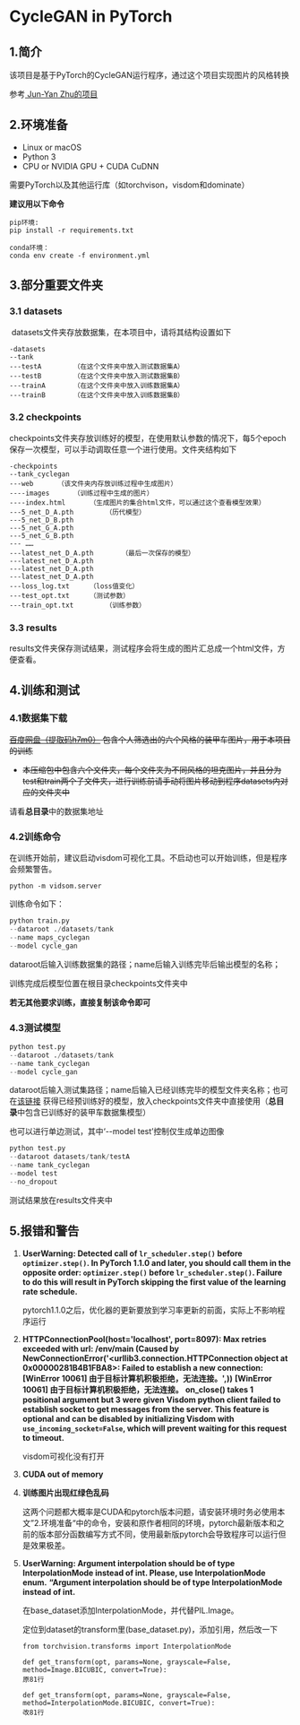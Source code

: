 # CycleGAN in PyTorch

## 1.简介

该项目是基于PyTorch的CycleGAN运行程序，通过这个项目实现图片的风格转换

参考[ Jun-Yan Zhu的项目](https://github.com/junyanz/pytorch-CycleGAN-and-pix2pix)

## 2.环境准备

- Linux or macOS
- Python 3
- CPU or NVIDIA GPU + CUDA CuDNN

需要PyTorch以及其他运行库（如torchvison，visdom和dominate）

**建议用以下命令**

```
pip环境:
pip install -r requirements.txt

conda环境：
conda env create -f environment.yml
```

## 3.部分重要文件夹

### 3.1 datasets

​	datasets文件夹存放数据集，在本项目中，请将其结构设置如下

```
-datasets
--tank
---testA		（在这个文件夹中放入测试数据集A）
---testB		（在这个文件夹中放入测试数据集B）
---trainA		（在这个文件夹中放入训练数据集A）
---trainB		（在这个文件夹中放入训练数据集B）
```



### 3.2 checkpoints

​	checkpoints文件夹存放训练好的模型，在使用默认参数的情况下，每5个epoch保存一次模型，可以手动调取任意一个进行使用。文件夹结构如下

```
-checkpoints
--tank_cyclegan
---web		（该文件夹内存放训练过程中生成图片）
----images		（训练过程中生成的图片）
----index.html		（生成图片的集合html文件，可以通过这个查看模型效果）
---5_net_D_A.pth		（历代模型）
---5_net_D_B.pth
---5_net_G_A.pth
---5_net_G_B.pth
--- ……
---latest_net_D_A.pth		（最后一次保存的模型）
---latest_net_D_A.pth
---latest_net_D_A.pth
---latest_net_D_A.pth
---loss_log.txt		（loss值变化）
---test_opt.txt		（测试参数）
---train_opt.txt		（训练参数）
```

### 3.3 results

​	results文件夹保存测试结果，测试程序会将生成的图片汇总成一个html文件，方便查看。

## 4.训练和测试

### 4.1数据集下载

~~[百度网盘（提取码h7m0）](https://pan.baidu.com/s/11L3ztsnWlRQA0TukOkr1Kw) 包含个人筛选出的六个风格的装甲车图片，用于本项目的训练~~

- ~~本压缩包中包含六个文件夹，每个文件夹为不同风格的坦克图片，并且分为test和train两个子文件夹，进行训练前请手动将图片移动到程序datasets内对应的文件夹中~~

请看**总目录**中的数据集地址

### 4.2训练命令

在训练开始前，建议启动visdom可视化工具。不启动也可以开始训练，但是程序会频繁警告。

```
python -m vidsom.server
```

训练命令如下：

```python
python train.py 
--dataroot ./datasets/tank 
--name maps_cyclegan 
--model cycle_gan
```

dataroot后输入训练数据集的路径；name后输入训练完毕后输出模型的名称；

训练完成后模型位置在根目录checkpoints文件夹中

**若无其他要求训练，直接复制该命令即可**

### 4.3测试模型

```python
python test.py 
--dataroot ./datasets/tank 
--name tank_cyclegan 
--model cycle_gan
```

dataroot后输入测试集路径；name后输入已经训练完毕的模型文件夹名称；也可在[该链接](http://efrosgans.eecs.berkeley.edu/cyclegan/pretrained_models) 获得已经预训练好的模型，放入checkpoints文件夹中直接使用（**总目录**中包含已训练好的装甲车数据集模型）

也可以进行单边测试，其中‘--model test’控制仅生成单边图像

```python
python test.py 
--dataroot datasets/tank/testA 
--name tank_cyclegan 
--model test 
--no_dropout
```

测试结果放在results文件夹中

## 5.报错和警告

1. **UserWarning: Detected call of `lr_scheduler.step()` before `optimizer.step()`. In PyTorch 1.1.0 and later, you should call them in the opposite order: `optimizer.step()` before `lr_scheduler.step()`.  Failure to do this will result in PyTorch skipping the first value of the learning rate schedule.** 

   pytorch1.1.0之后，优化器的更新要放到学习率更新的前面，实际上不影响程序运行
   
2. **HTTPConnectionPool(host='localhost', port=8097): Max retries exceeded with url: /env/main (Caused by NewConnectionError('<urllib3.connection.HTTPConnection object at 0x00000281B4B1FBA8>: Failed to establish a new connection: [WinError 10061] 由于目标计算机积极拒绝，无法连接。',))**
   **[WinError 10061] 由于目标计算机积极拒绝，无法连接。**
   **on_close() takes 1 positional argument but 3 were given**
   **Visdom python client failed to establish socket to get messages from the server. This feature is optional and can be disabled by initializing Visdom with `use_incoming_socket=False`, which will prevent waiting for this request to timeout.**

   visdom可视化没有打开


3. **CUDA out of memory** 

4. **训练图片出现红绿色乱码**
   
   这两个问题都大概率是CUDA和pytorch版本问题，请安装环境时务必使用本文”2.环境准备“中的命令，安装和原作者相同的环境，pytorch最新版本和之前的版本部分函数编写方式不同，使用最新版pytorch会导致程序可以运行但是效果极差。

6. **UserWarning: Argument interpolation should be of type InterpolationMode instead of int. Please, use InterpolationMode enum.**
   **“Argument interpolation should be of type InterpolationMode instead of int.** 

   在base_dataset添加InterpolationMode，并代替PIL.Image。

   定位到dataset的transform里(base_dataset.py)，添加引用，然后改一下

   ```
   from torchvision.transforms import InterpolationMode
   
   def get_transform(opt, params=None, grayscale=False, method=Image.BICUBIC, convert=True):
   原81行
   
   def get_transform(opt, params=None, grayscale=False, method=InterpolationMode.BICUBIC, convert=True):
   改81行
   
   ```
